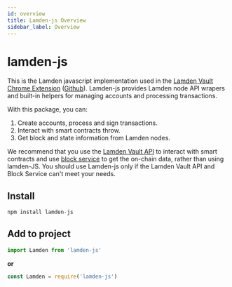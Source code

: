 ```yaml
---
id: overview
title: Lamden-js Overview
sidebar_label: Overview
---
```


# lamden-js
This is the Lamden javascript implementation used in the [Lamden Vault Chrome Extension](https://chrome.google.com/webstore/detail/lamden-wallet-browser-ext/lgkgmnhecgdjiifepobmobkeeeheakko) ([Github](https://github.com/Lamden/wallet)). Lamden-js provides Lamden node API wrapers and built-in helpers for managing accounts and processing transactions.

With this package, you can:

1. Create accounts, process and sign transactions.
2. Interact with smart contracts throw.
3. Get block and state information from Lamden nodes.

We recommend that you use the [Lamden Vault API](/wallet_api/overview/) to interact with smart contracts and use [block service](/blockservice/overview/) to get the on-chain data, rather than using lamden-JS.
You should use Lamden-js only if the Lamden Vault API and Block Service can't meet your needs.

## Install

```javascript
npm install lamden-js
```

## Add to project

```javascript
import Lamden from 'lamden-js'
```

**or**

```javascript
const Lamden = require('lamden-js')
```
